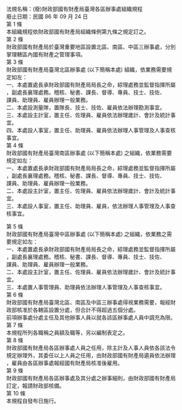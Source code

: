 法規名稱：(廢)財政部國有財產局臺灣各區辦事處組織規程  
廢止日期：民國 86 年 09 月 24 日  
第 1 條  
本組織規程依財政部國有財產局組織條例第九條之規定訂之。  
第 2 條  
財政部國有財產局於臺灣重要地區設置北區、南區、中區三辦事處，分別  
掌理轄區內國有財產之管理事項。  
第 3 條  
財政部國有財產局臺灣北區辦事處 (以下簡稱本處) 組織，依業務需要規  
定如左：  
一、本處置處長承財政部國有財產局局長之命，綜理處務並監督指揮所屬  
，副處長襄理處務。稽核、秘書、課長、督導、專員、技士、技佐、  
課員、助理員、雇員辦理一般業務。  
二、本處設測量隊，置隊長、技士、技佐、雇員依法辦理勘測事宜。  
三、本處設主計室，置主任、佐理員、雇員依法辦理歲計、會計及統計事  
宜。  
四、本處設人事室，置主任、助理員、雇員依法辦理人事管理及人事查核  
事宜。  
第 4 條  
財政部國有財產局臺灣南區辦事處 (以下簡稱本處) 之組織，依業務需要  
規定如左：  
一、本處置處長承財政部國有財產局局長之命，綜理處務並監督指揮所屬  
，副處長襄理處務。稽核、秘書、課長、督導、專員、技士、技佐、  
課員、助理員、雇員辦理一般業務。  
二、本處設主計室，置主任、佐理員、雇員依法辦理歲計、會計及統計事  
宜。  
三、本處設人事室，置主任、助理員、雇員，依法辦理人事管理及人事查  
核事宜。  


第 5 條  
財政部國有財產局臺灣中區辦事處 (以下簡稱本處) 之組織，依業務之需  
要規定如左：  
一、本處置處長承財政部國有財產局局長之命，綜理處務並監督指揮所屬  
，副處長襄理處務。稽核、秘書、課長、督導、專員、技士、技佐、  
課員、助理員、雇員辦理一般業務。  
二、本處設主計室，置主任、佐理員、雇員依法辦理歲計、會計及統計事  
宜。  
三、本處置人事管理員、助理員依法辦理人事管理及人事查核事宜。  
第 6 條  
財政部國有財產局臺灣北區、南區及中區三辦事處得視業務需要，報經財  
政部核准於各轄區設置分處，但合計不得超過五個分處。  
前項辦事處分處主任及其他辦事人員以就各該區辦事處人員中調充為限。  
第 7 條  
本規程所列各職稱之員額及職等，另以編制表定之。  
第 8 條  
財政部國有財產局各區辦事處人員之任用，除主計及人事人員依各該法令  
規定辦理外，其委任以上人員之任用，由財政部國有財產局遴員依法辦理  
，雇員由各區辦事處報經國有財產局核准後雇用。  
第 9 條  
財政部國有財產局各區辦事處及其分處之辦事細則，由財政部國有財產局  
訂定，報請財政部核備。  
第 10 條  
本規程自發布日施行。  


